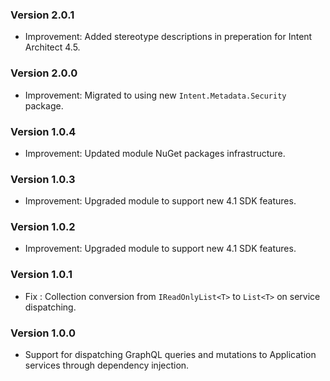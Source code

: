 ### Version 2.0.1

- Improvement: Added stereotype descriptions in preperation for Intent Architect 4.5. 

### Version 2.0.0

- Improvement: Migrated to using new `Intent.Metadata.Security` package.

### Version 1.0.4

- Improvement: Updated module NuGet packages infrastructure.

### Version 1.0.3
 
- Improvement: Upgraded module to support new 4.1 SDK features.

### Version 1.0.2

- Improvement: Upgraded module to support new 4.1 SDK features.

### Version 1.0.1

- Fix : Collection conversion from `IReadOnlyList<T>` to `List<T>` on service dispatching.

### Version 1.0.0

- Support for dispatching GraphQL queries and mutations to Application services through dependency injection.
